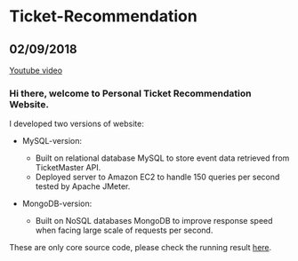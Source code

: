 # Ticket-Recommendation

## 02/09/2018

[Youtube video](https://youtu.be/4iMDEmIGyKc)

### Hi there, welcome to Personal Ticket Recommendation Website.

I developed two versions of website:

* MySQL-version: 
 
  * Built on relational database MySQL to store event data retrieved from TicketMaster API.
  * Deployed server to Amazon EC2 to handle 150 queries per second tested by Apache JMeter.

* MongoDB-version:
  * Built on NoSQL databases MongoDB to improve response speed when facing large scale of requests per second.


These are only core source code, please check the running result [here](https://youtu.be/4iMDEmIGyKc).
